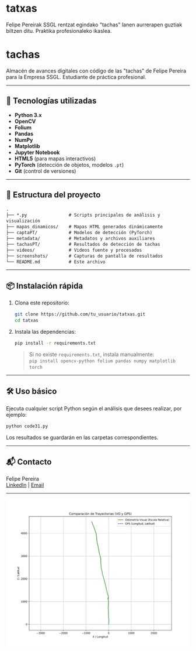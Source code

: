 # tatxas

Felipe Pereirak SSGL rentzat egindako "tachas" lanen aurrerapen guztiak biltzen ditu. Praktika profesionaleko ikaslea.

# tachas

Almacén de avances digitales con código de las "tachas" de Felipe Pereira para la Empresa SSGL. Estudiante de práctica profesional.

---

## 🚀 Tecnologías utilizadas

- **Python 3.x**  
- **OpenCV**  
- **Folium**  
- **Pandas**  
- **NumPy**  
- **Matplotlib**  
- **Jupyter Notebook**  
- **HTML5** (para mapas interactivos)  
- **PyTorch** (detección de objetos, modelos `.pt`)  
- **Git** (control de versiones)  

---

## 📁 Estructura del proyecto

```
.
├── *.py                # Scripts principales de análisis y visualización
├── mapas_dinamicos/    # Mapas HTML generados dinámicamente
├── captaPT/            # Modelos de detección (PyTorch)
├── metadata/           # Metadatos y archivos auxiliares
├── tachasPT/           # Resultados de detección de tachas
├── videos/             # Videos fuente y procesados
├── screenshots/        # Capturas de pantalla de resultados
└── README.md           # Este archivo
```

---

## 📦 Instalación rápida

1. Clona este repositorio:
   ```sh
   git clone https://github.com/tu_usuario/tatxas.git
   cd tatxas
   ```
2. Instala las dependencias:
   ```sh
   pip install -r requirements.txt
   ```
   > Si no existe `requirements.txt`, instala manualmente:  
   > `pip install opencv-python folium pandas numpy matplotlib torch`

---

## 🛠️ Uso básico

Ejecuta cualquier script Python según el análisis que desees realizar, por ejemplo:
```sh
python code31.py
```
Los resultados se guardarán en las carpetas correspondientes.

---

## 📬 Contacto

Felipe Pereira  
[LinkedIn](https://www.linkedin.com/in/felipe-pereira-alarc%C3%B3n/) | [Email](f.pereiraalarcn@gmail.com)

---

<p align="center">
  <img src="trayectoria_comparativa_vo_gps.png" alt="Comparativa Trayectoria" width="600"/>
</p>